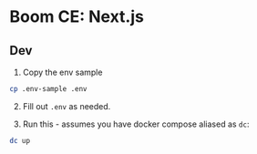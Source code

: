 # Boom CE: Next.js

## Dev

1. Copy the env sample

```bash
cp .env-sample .env
```

2. Fill out `.env` as needed.

3. Run this - assumes you have docker compose aliased as `dc`:

```bash
dc up
```
